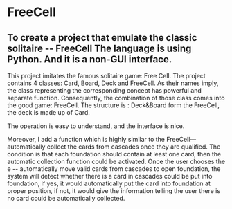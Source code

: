 # FreeCell
To create a project that emulate the classic solitaire -- FreeCell
The language is using Python. And it is a non-GUI interface.
------------------------------------------------------------------------------------------
This project imitates the famous solitaire game: Free Cell. The project contains 4 classes: Card, Board, Deck and FreeCell. As their names imply, the class representing the corresponding concept has powerful and separate function. Consequently, the combination of those class comes into the good game: FreeCell.
The structure is : 
Deck&Board form the FreeCell, the deck is made up of Card.

The operation is easy to understand, and the interface is nice.

Moreover, I add a function which is highly similar to the FreeCell—automatically collect the cards from cascades once they are qualified. The condition is that each foundation should contain at least one card, then the automatic collection function could be activated. Once the user chooses the e -- automatically move valid cards from cascades to open foundation, the system will detect whether there is a card in cascades could be put into foundation, if yes, it would automatically put the card into foundation at proper position, if not, it would give the information telling the user there is no card could be automatically collected.
